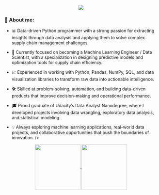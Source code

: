 <div align=center>
    <img src ="https://readme-typing-svg.herokuapp.com?font=Architects+Daughter&color=e56b6f&size=30&lines=Hey+there!+I'm+Benjamin+👋">
</div>

### 🎯 About me:
- 📊 Data-driven Python programmer with a strong passion for extracting insights through data analysis and applying them to solve complex supply chain management challenges.

- 🚀 Currently focused on becoming a Machine Learning Engineer / Data Scientist, with a specialization in designing predictive models and optimization tools for supply chain efficiency.

- 📈 Experienced in working with Python, Pandas, NumPy, SQL, and data visualization libraries to transform raw data into actionable intelligence.

- 🛠️ Skilled at problem-solving, automation, and building data-driven products that improve decision-making and operational performance.

- 🎓 Proud graduate of Udacity’s Data Analyst Nanodegree, where I developed projects involving data wrangling, exploratory data analysis, and statistical modeling.

- 💡 Always exploring machine learning applications, real-world data projects, and collaborative opportunities that push the boundaries of innovation.
/></a>

<div align=center>
    <a href="https://github.com/ibenjamin-ojo">
        <img height="150em" align="center" src="https://github-readme-stats.vercel.app/api?username=ibenjamin-ojo&show_icons=true&count_private=true&theme=tokyonight"/>
        <img height="150em" align="center" src="https://github-readme-stats.vercel.app/api/top-langs/?username=ibenjamin-ojo&layout=compact&theme=tokyonight"/>
    </a>
</div>
